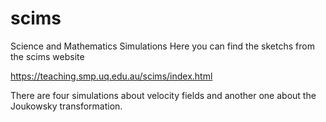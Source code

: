 # scims
Science and Mathematics Simulations
Here you can find the sketchs from the scims website 

https://teaching.smp.uq.edu.au/scims/index.html

There are four simulations about velocity fields and another one about the Joukowsky transformation. 

